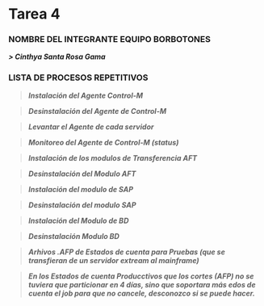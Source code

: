 # Tarea 4 #

### NOMBRE DEL INTEGRANTE EQUIPO BORBOTONES ###
***> Cinthya Santa Rosa Gama***

### LISTA DE PROCESOS REPETITIVOS ###

> **_Instalación del Agente Control-M_**

> **_Desinstalación del Agente de Control-M_**

> **_Levantar el Agente de cada servidor_**

> **_Monitoreo del Agente de Control-M (status)_**

> **_Instalación de los modulos de Transferencia AFT_**

> **_Desinstalación del Modulo AFT_**

> **_Instalación del modulo de SAP_**

> **_Desinstalación del modulo SAP_**

> **_Instalación del Modulo de BD_**

> **_Desinstalación Modulo BD_**

> **_Arhivos .AFP de Estados de cuenta para Pruebas (que se transfieran de un servidor extream al mainframe)_**

> **_En los Estados de cuenta Producctivos que los cortes (AFP) no se tuviera que particionar en 4 días, sino que soportara más edos de cuenta el job para que no cancele, desconozco si se puede hacer._**

>

> 

 







